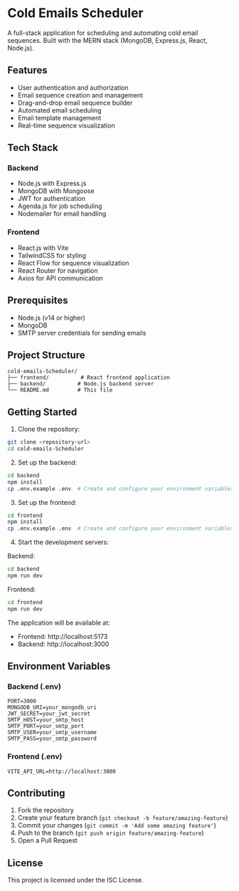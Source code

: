 # Cold Emails Scheduler

A full-stack application for scheduling and automating cold email sequences. Built with the MERN stack (MongoDB, Express.js, React, Node.js).

## Features

- User authentication and authorization
- Email sequence creation and management
- Drag-and-drop email sequence builder
- Automated email scheduling
- Email template management
- Real-time sequence visualization

## Tech Stack

### Backend
- Node.js with Express.js
- MongoDB with Mongoose
- JWT for authentication
- Agenda.js for job scheduling
- Nodemailer for email handling

### Frontend
- React.js with Vite
- TailwindCSS for styling
- React Flow for sequence visualization
- React Router for navigation
- Axios for API communication

## Prerequisites

- Node.js (v14 or higher)
- MongoDB
- SMTP server credentials for sending emails

## Project Structure

```
cold-emails-Scheduler/
├── frontend/          # React frontend application
├── backend/          # Node.js backend server
└── README.md         # This file
```

## Getting Started

1. Clone the repository:
```bash
git clone <repository-url>
cd cold-emails-Scheduler
```

2. Set up the backend:
```bash
cd backend
npm install
cp .env.example .env  # Create and configure your environment variables
```

3. Set up the frontend:
```bash
cd frontend
npm install
cp .env.example .env  # Create and configure your environment variables
```

4. Start the development servers:

Backend:
```bash
cd backend
npm run dev
```

Frontend:
```bash
cd frontend
npm run dev
```

The application will be available at:
- Frontend: http://localhost:5173
- Backend: http://localhost:3000

## Environment Variables

### Backend (.env)
```
PORT=3000
MONGODB_URI=your_mongodb_uri
JWT_SECRET=your_jwt_secret
SMTP_HOST=your_smtp_host
SMTP_PORT=your_smtp_port
SMTP_USER=your_smtp_username
SMTP_PASS=your_smtp_password
```

### Frontend (.env)
```
VITE_API_URL=http://localhost:3000
```

## Contributing

1. Fork the repository
2. Create your feature branch (`git checkout -b feature/amazing-feature`)
3. Commit your changes (`git commit -m 'Add some amazing feature'`)
4. Push to the branch (`git push origin feature/amazing-feature`)
5. Open a Pull Request

## License

This project is licensed under the ISC License.
